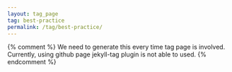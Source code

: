 ```yaml
---
layout: tag_page
tag: best-practice
permalink: /tag/best-practice/
---
```

{% comment %}
    We need to generate this every time tag page is involved. Currently, using github page jekyll-tag plugin is not able to used. 
{% endcomment %}